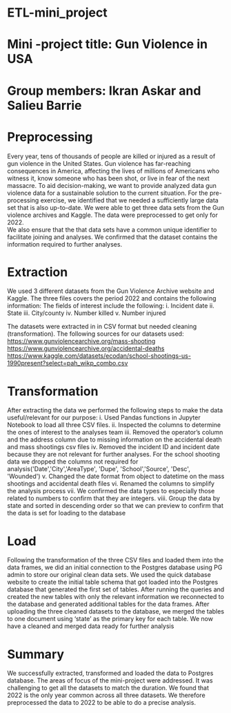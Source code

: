 # ETL-mini_project



# Mini -project title: Gun Violence in USA 

# Group members: Ikran Askar and Salieu Barrie

# Preprocessing
Every year, tens of thousands of people are killed or injured as a result of gun violence in the United States. Gun violence has far-reaching consequences in America, affecting the lives of millions of Americans who witness it, know someone who has been shot, or live in fear of the next massacre. To aid decision-making, we want to provide analyzed data gun violence data for a sustainable solution to the current situation. 
For the pre-processing exercise, we identified that we needed a sufficiently large data set that is also up-to-date. We were able to get three data sets from the Gun violence archives and Kaggle. The data were preprocessed to get only for 2022.  
We also ensure that the that data sets have a common unique identifier to facilitate joining and analyses. 
We confirmed that the dataset contains the information required to further analyses. 

# Extraction
We used 3 different datasets from the Gun Violence Archive website and Kaggle. The three files covers the period 2022 and contains the following  information:
The fields of interest include the following:
i.	Incident date
ii.	State
iii.	City/county
iv.	Number killed
v.	Number injured

The datasets were extracted in in CSV format but needed cleaning (transformation). 
The following sources for our datasets used:
 https://www.gunviolencearchive.org/mass-shooting   
 https://www.gunviolencearchive.org/accidental-deaths 
https://www.kaggle.com/datasets/ecodan/school-shootings-us-1990present?select=pah_wikp_combo.csv


# Transformation
After extracting the data we performed the following steps to make the data useful/relevant for our purpose:
i.	Used Pandas functions in Jupyter Notebook to load all three CSV files.
ii.	Inspected the columns to determine the ones of interest to the analyses team
iii.	Removed the operator’s column and the address column due to missing information on the accidental death and mass shootings csv files
iv.	Removed the incident ID and incident date because they are not relevant for further analyses.
For the school shooting data we dropped the columns not required for analysis('Date','City','AreaType', 'Dupe', 'School','Source', 'Desc', 'Wounded')
v.	Changed the date format from object to datetime on the mass shootings and accidental death files
vi.	Renamed the columns to simplify the analysis process
vii.	We confirmed the data types to especially those related to numbers to confirm that they are integers. 
viii.	Group the data by state and sorted in descending order so that we can preview to confirm that the data is set for loading to the database
 

# Load
Following the transformation of the three CSV files and loaded them into the data frames, we did an initial connection to the Postgres database using PG admin to store our original clean data sets. We used the quick database website to create the initial table schema that got loaded into the Postgres database that generated the first set of tables. After running the queries and created the new tables with only the relevant information we reconnected to the database and generated additional tables for the data frames.
After uploading the three cleaned datasets to the database, we merged the tables to one document using ‘state’ as the primary key for each table. We now have a cleaned and merged data ready for further analysis

 

# Summary
We successfully extracted, transformed and loaded the data to Postgres database. The areas of focus of the mini-project were addressed. It was challenging to get all the datasets to match the duration. We found that 2022 is the only year common across all three datasets. We therefore preprocessed the data to 2022 to be able to do a precise analysis. 

